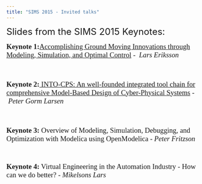 ```yaml
---
title: "SIMS 2015 - Invited talks"
---
```

<p><span style="font-size: 18pt;">Slides from the SIMS 2015 Keynotes:</span></p>
<p style="margin-bottom: 12pt;"><span style="font-size: 14pt;"><strong><span style="font-family: 'Times New Roman';">Keynote 1:</span></strong><span style="font-family: 'Times New Roman';"><a href="/images/M_images/SIMS15/Eriksson_Wheel_Loader_SIMS.pdf">Accomplishing Ground Moving Innovations through Modeling, Simulation, and Optimal Control</a> -&nbsp;</span><i><span style="font-family: 'Times New Roman';">&nbsp;Lars Eriksson</span></i></span></p>
<p style="margin-bottom: 12pt;"><span style="font-size: 14pt;">&nbsp;</span></p>
<p style="margin-bottom: 12pt;"><span style="font-size: 14pt;"><strong><span style="font-family: 'Times New Roman';">Keynote 2:</span></strong><span style="font-family: 'Times New Roman';"><a href="/images/M_images/SIMS15/SIMSKeynote_INTO-CPS-presentation.pdf"> INTO-CPS: An well-founded integrated tool chain for comprehensive Model-Based Design of Cyber-Physical Systems</a> -&nbsp;</span><i><span style="font-family: 'Times New Roman';">Pete</span><span style="font-family: 'Times New Roman';">r</span><span style="font-family: 'Times New Roman';"> Gorm Larsen</span></i></span></p>
<p style="margin-bottom: 12pt;"><span style="font-size: 14pt;">&nbsp;&nbsp;</span></p>
<p><span style="font-size: 14pt;"><strong><span style="font-family: 'Times New Roman';">Keynote 3:</span></strong><span style="font-family: 'Times New Roman';"> Overview of Modeling, Simulation, Debugging, and Optimization with Modelica using OpenModelica -&nbsp;</span><span style="font-family: 'Times New Roman';"><i>Peter Fritzson</i></span></span></p>
<p><span style="font-size: 14pt;">&nbsp;</span></p>
<p><span style="font-size: 14pt;"><strong><span style="font-family: 'Times New Roman';">Keynote 4:</span></strong><span style="font-family: 'Times New Roman';"> Virtual Engineering in the Automation Industry - How can we do better? -&nbsp;</span><span style="font-family: 'Times New Roman';"><i>Mikelsons Lars</i></span></span></p>
<p>&nbsp;</p>
<p>&nbsp;</p>
<p>&nbsp;</p>